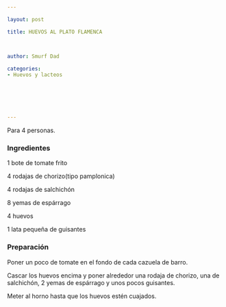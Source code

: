 ```yaml
---

layout: post

title: HUEVOS AL PLATO FLAMENCA



author: Smurf Dad

categories:
- Huevos y lacteos






---
```


Para 4 personas.

<h3>Ingredientes</h3>

1 bote de tomate frito

4 rodajas de chorizo(tipo pamplonica)

4 rodajas de salchichón

8 yemas de espárrago

4 huevos

1 lata pequeña de guisantes

<h3>Preparación</h3>

Poner un poco de tomate en el fondo de cada cazuela de barro.

Cascar los huevos encima y poner alrededor una rodaja de chorizo, una de salchichón, 2 yemas de espárrago y unos pocos guisantes.

Meter al horno hasta que los huevos estén cuajados.